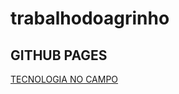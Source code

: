 # trabalhodoagrinho

## GITHUB PAGES

[TECNOLOGIA NO CAMPO](https://bixit2323.github.io/trabalhodoagrinho/)
